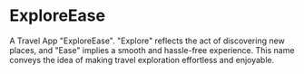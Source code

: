 # ExploreEase
A Travel App "ExploreEase". "Explore" reflects the act of discovering new places, and "Ease" implies a smooth and hassle-free experience. This name conveys the idea of making travel exploration effortless and enjoyable.
